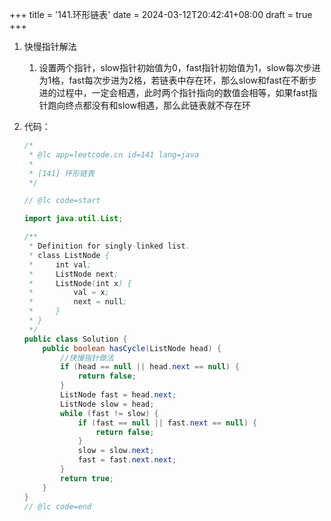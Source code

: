+++
title = '141.环形链表'
date = 2024-03-12T20:42:41+08:00
draft = true
+++

1. 快慢指针解法

   1. 设置两个指针，slow指针初始值为0，fast指针初始值为1，slow每次步进为1格，fast每次步进为2格，若链表中存在环，那么slow和fast在不断步进的过程中，一定会相遇，此时两个指针指向的数值会相等，如果fast指针跑向终点都没有和slow相遇，那么此链表就不存在环

2. 代码：

   ```java
   /*
    * @lc app=leetcode.cn id=141 lang=java
    *
    * [141] 环形链表
    */
   
   // @lc code=start
   
   import java.util.List;
   
   /**
    * Definition for singly-linked list.
    * class ListNode {
    *     int val;
    *     ListNode next;
    *     ListNode(int x) {
    *         val = x;
    *         next = null;
    *     }
    * }
    */
   public class Solution {
       public boolean hasCycle(ListNode head) {
           //快慢指针做法
           if (head == null || head.next == null) {
               return false;
           }
           ListNode fast = head.next;
           ListNode slow = head;
           while (fast != slow) {
               if (fast == null || fast.next == null) {
                   return false;
               }
               slow = slow.next;
               fast = fast.next.next;
           }
           return true;
       }
   }
   // @lc code=end
   
   
   ```

   
